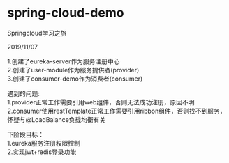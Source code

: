 # spring-cloud-demo
Springcloud学习之旅

2019/11/07

1.创建了eureka-server作为服务注册中心</br>
2.创建了user-module作为服务提供者(provider)</br>
3.创建了consumer-demo作为消费者(consumer)</br>

遇到的问题:</br>
1.provider正常工作需要引用web组件，否则无法成功注册，原因不明</br>
2.consumer使用restTemplate正常工作需要引用ribbon组件，否则找不到服务，怀疑与@LoadBalance负载均衡有关</br>

下阶段目标：</br>
1.eureka服务注册权限控制</br>
2.实现jwt+redis登录功能</br>
